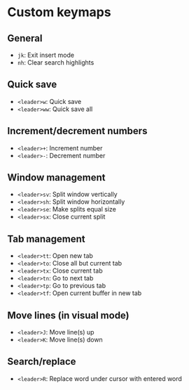 # Custom keymaps

## General

- `jk`: Exit insert mode
- `nh`: Clear search highlights

## Quick save

- `<leader>w`: Quick save
- `<leader>ww`: Quick save all

## Increment/decrement numbers

- `<leader>+`: Increment number
- `<leader>-`: Decrement number

## Window management

- `<leader>sv`: Split window vertically
- `<leader>sh`: Split window horizontally
- `<leader>se`: Make splits equal size
- `<leader>sx`: Close current split

## Tab management

- `<leader>tt`: Open new tab
- `<leader>to`: Close all but current tab
- `<leader>tx`: Close current tab
- `<leader>tn`: Go to next tab
- `<leader>tp`: Go to previous tab
- `<leader>tf`: Open current buffer in new tab

## Move lines (in visual mode)

- `<leader>J`: Move line(s) up
- `<leader>K`: Move line(s) down

## Search/replace

- `<leader>R`: Replace word under cursor with entered word
